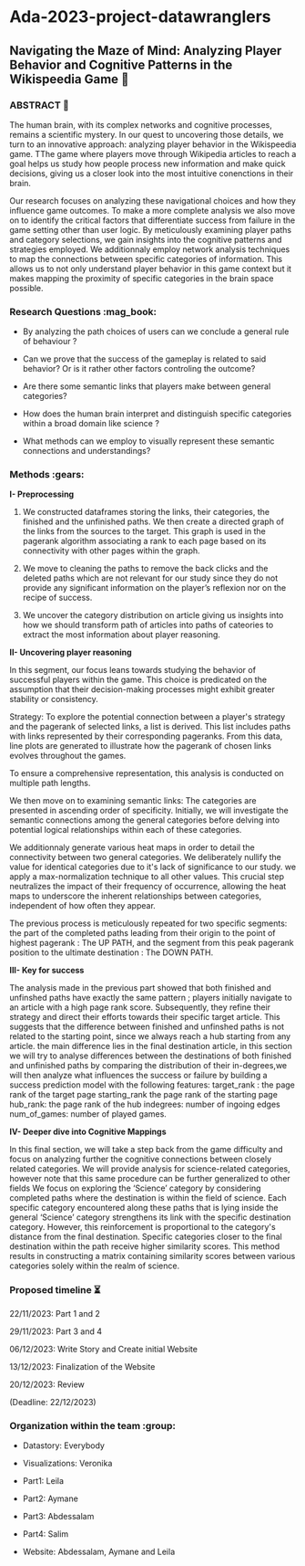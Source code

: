 # Ada-2023-project-datawranglers
## Navigating the Maze of Mind: Analyzing Player Behavior and Cognitive Patterns in the Wikispeedia Game 🧠

### ABSTRACT :thought_balloon:

The human brain, with its complex networks and cognitive processes, remains a scientific mystery. In our quest to uncovering those details, we turn to an innovative approach: analyzing player behavior in the Wikispeedia game. TThe game where players move through Wikipedia articles to reach a goal helps us study how people process new information and make quick decisions, giving us a closer look into the most intuitive conenctions in their brain.

Our research focuses on analyzing these navigational choices and how they influence game outcomes. To make a more complete analysis we also move on to identify the critical factors that differentiate success from failure in the game setting other than user logic. By meticulously examining player paths and category selections, we gain insights into the cognitive patterns and strategies employed. 
We additionnaly employ network analysis techniques to map the connections between specific categories of information. This allows us to not only understand player behavior in this game context but it makes mapping the proximity of specific categories in the brain space possible.

### Research Questions :mag_book:

* By analyzing the path choices of users can we conclude a general rule of behaviour ? 

* Can we prove that the success of the gameplay is related to said behavior? Or is it rather other factors controling the outcome? 

* Are there some semantic links that players make between general categories?

* How does the human brain interpret and distinguish specific categories within a broad domain like science ?

* What methods can we employ to visually represent these semantic connections and understandings? 

### Methods :gears:

**I- Preprocessing**

1) We constructed dataframes storing the links, their categories, the finished and the unfinished paths. We then create a directed graph of the links from the sources to the target. This graph is used in the pagerank algorithm associating a rank to each page based on its connectivity with other pages within the graph. 

2) We move to cleaning the paths to remove the back clicks and the deleted paths which are not relevant for our study since they do not provide any significant information on the player’s reflexion nor on the recipe of success. 

3) We uncover the category distribution on article giving us insights into how we should transform path of articles into paths of cateories to extract the most information about player reasoning.  


**II- Uncovering player reasoning**

In this segment, our focus leans towards studying the behavior of successful players within the game. This choice is predicated on the assumption that their decision-making processes might exhibit greater stability or consistency. 

Strategy: To explore the potential connection between a player's strategy and the pagerank of selected links, a list is derived. This list includes paths with links represented by their corresponding pageranks. From this data, line plots are generated to illustrate how the pagerank of chosen links evolves throughout the games. 

To ensure a comprehensive representation, this analysis is conducted on multiple path lengths. 

We then move on to examining semantic links: The categories are presented in ascending order of specificity. Initially, we will investigate the semantic connections among the general categories before delving into potential logical relationships within each of these categories.

We additionnaly generate various heat maps in order to detail the connectivity between two general categories. We deliberately nullify the value for identical categories due to it's lack of significance to our study. we apply a max-normalization technique to all other values. This crucial step neutralizes the impact of their frequency of occurrence, allowing the heat maps to underscore the inherent relationships between categories, independent of how often they appear.

The previous process is meticulously repeated for two specific segments: the part of the completed paths leading from their origin to the point of highest pagerank : The UP PATH, and the segment from this peak pagerank position to the ultimate destination : The DOWN PATH.

**III- Key for success**

The analysis made in the previous part showed that both finished and unfinshed paths have exactly the same pattern ; players initially navigate to an article with a high page rank score. Subsequently, they refine their strategy and direct their efforts towards their specific target article. This suggests that the difference between finished and unfinshed paths is not related to the starting point, since we always reach a hub starting from any article. the main difference lies in the final destination article, in this section we will try to analyse differences between the destinations of both finished and unfinished paths by comparing the distribution of their in-degrees,we will then analyze what influences the success or failure by building a success prediction model with the following features: target_rank : the page rank of the target page starting_rank the page rank of the starting page hub_rank: the page rank of the hub indegrees: number of ingoing edges num_of_games: number of played games.

**IV- Deeper dive into Cognitive Mappings**

In this final section, we will take a step back from the game difficulty and focus on analyzing further the cognitive connections between closely related categories. We will provide analysis for science-related categories, however note that this same procedure can be further generalized to other fields We focus on exploring the ‘Science’ category by considering completed paths where the destination is within the field of science. Each specific category encountered along these paths that is lying inside the general ‘Science’ category strengthens its link with the specific destination category. However, this reinforcement is proportional to the category's distance from the final destination. Specific categories closer to the final destination within the path receive higher similarity scores. This method results in constructing a matrix containing similarity scores between various categories solely within the realm of science.



### Proposed timeline :hourglass_flowing_sand:

22/11/2023: Part 1 and 2

29/11/2023: Part 3 and 4

06/12/2023: Write Story and Create initial Website 

13/12/2023: Finalization of the Website

20/12/2023: Review

(Deadline: 22/12/2023)

### Organization within the team :group:

* Datastory: Everybody

* Visualizations: Veronika

* Part1: Leila

* Part2: Aymane

* Part3: Abdessalam

* Part4: Salim

* Website: Abdessalam, Aymane and Leila
